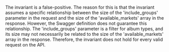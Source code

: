 The invariant is a false-positive. The reason for this is that the invariant assumes a specific relationship between the size of the 'include_groups' parameter in the request and the size of the 'available_markets' array in the response. However, the Swagger definition does not guarantee this relationship. The 'include_groups' parameter is a filter for album types, and its size may not necessarily be related to the size of the 'available_markets' array in the response. Therefore, the invariant does not hold for every valid request on the API.
